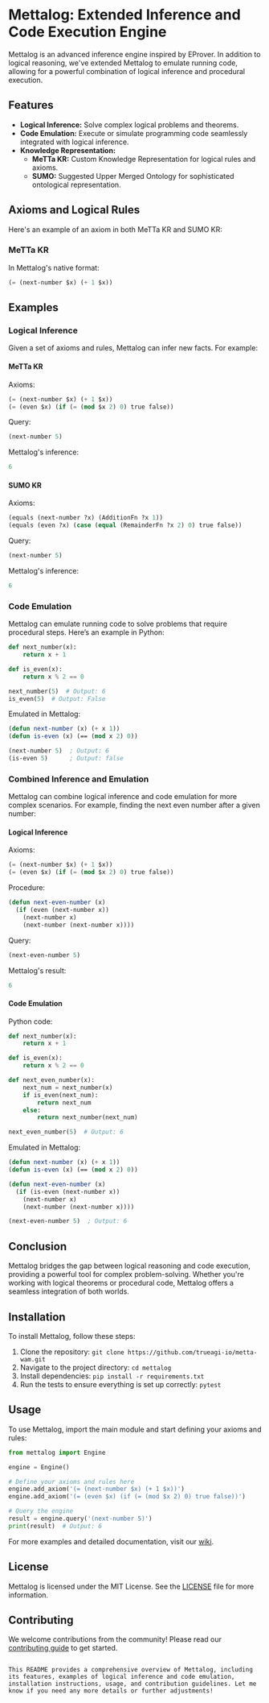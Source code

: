 

# Mettalog: Extended Inference and Code Execution Engine

Mettalog is an advanced inference engine inspired by EProver. In addition to logical reasoning, we've extended Mettalog to emulate running code, allowing for a powerful combination of logical inference and procedural execution.

## Features

- **Logical Inference:** Solve complex logical problems and theorems.
- **Code Emulation:** Execute or simulate programming code seamlessly integrated with logical inference.
- **Knowledge Representation:**
  - **MeTTa KR:** Custom Knowledge Representation for logical rules and axioms.
  - **SUMO:** Suggested Upper Merged Ontology for sophisticated ontological representation.

## Axioms and Logical Rules

Here's an example of an axiom in both MeTTa KR and SUMO KR:

### MeTTa KR

In Mettalog's native format:

```lisp
(= (next-number $x) (+ 1 $x))
```

## Examples

### Logical Inference

Given a set of axioms and rules, Mettalog can infer new facts. For example:

#### MeTTa KR

Axioms:
```lisp
(= (next-number $x) (+ 1 $x))
(= (even $x) (if (= (mod $x 2) 0) true false))
```

Query:
```lisp
(next-number 5)
```

Mettalog's inference:
```lisp
6
```

#### SUMO KR

Axioms:
```lisp
(equals (next-number ?x) (AdditionFn ?x 1))
(equals (even ?x) (case (equal (RemainderFn ?x 2) 0) true false))
```

Query:
```lisp
(next-number 5)
```

Mettalog's inference:
```lisp
6
```

### Code Emulation

Mettalog can emulate running code to solve problems that require procedural steps. Here’s an example in Python:

```python
def next_number(x):
    return x + 1

def is_even(x):
    return x % 2 == 0

next_number(5)  # Output: 6
is_even(5)  # Output: False
```

Emulated in Mettalog:

```lisp
(defun next-number (x) (+ x 1))
(defun is-even (x) (== (mod x 2) 0))

(next-number 5)  ; Output: 6
(is-even 5)      ; Output: false
```

### Combined Inference and Emulation

Mettalog can combine logical inference and code emulation for more complex scenarios. For example, finding the next even number after a given number:

#### Logical Inference

Axioms:
```lisp
(= (next-number $x) (+ 1 $x))
(= (even $x) (if (= (mod $x 2) 0) true false))
```

Procedure:
```lisp
(defun next-even-number (x)
  (if (even (next-number x))
    (next-number x)
    (next-number (next-number x))))
```

Query:
```lisp
(next-even-number 5)
```

Mettalog's result:
```lisp
6
```

#### Code Emulation

Python code:
```python
def next_number(x):
    return x + 1

def is_even(x):
    return x % 2 == 0

def next_even_number(x):
    next_num = next_number(x)
    if is_even(next_num):
        return next_num
    else:
        return next_number(next_num)

next_even_number(5)  # Output: 6
```

Emulated in Mettalog:
```lisp
(defun next-number (x) (+ x 1))
(defun is-even (x) (== (mod x 2) 0))

(defun next-even-number (x)
  (if (is-even (next-number x))
    (next-number x)
    (next-number (next-number x))))

(next-even-number 5)  ; Output: 6
```

## Conclusion

Mettalog bridges the gap between logical reasoning and code execution, providing a powerful tool for complex problem-solving. Whether you're working with logical theorems or procedural code, Mettalog offers a seamless integration of both worlds.

## Installation

To install Mettalog, follow these steps:
1. Clone the repository: `git clone https://github.com/trueagi-io/metta-wam.git`
2. Navigate to the project directory: `cd mettalog`
3. Install dependencies: `pip install -r requirements.txt`
4. Run the tests to ensure everything is set up correctly: `pytest`

## Usage

To use Mettalog, import the main module and start defining your axioms and rules:

```python
from mettalog import Engine

engine = Engine()

# Define your axioms and rules here
engine.add_axiom('(= (next-number $x) (+ 1 $x))')
engine.add_axiom('(= (even $x) (if (= (mod $x 2) 0) true false))')

# Query the engine
result = engine.query('(next-number 5)')
print(result)  # Output: 6
```

For more examples and detailed documentation, visit our [wiki](https://github.com/yourusername/mettalog/wiki).

## License

Mettalog is licensed under the MIT License. See the [LICENSE](LICENSE) file for more information.

## Contributing

We welcome contributions from the community! Please read our [contributing guide](CONTRIBUTING.md) to get started.

```

This README provides a comprehensive overview of Mettalog, including its features, examples of logical inference and code emulation, installation instructions, usage, and contribution guidelines. Let me know if you need any more details or further adjustments!
